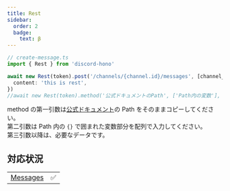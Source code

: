 ```yaml
---
title: Rest
sidebar:
  order: 2
  badge:
    text: β
---
```


```ts
// create-message.ts
import { Rest } from 'discord-hono'

await new Rest(token).post('/channels/{channel.id}/messages', [channel_id], {
  content: 'this is rest',
})
//await new Rest(token).method('公式ドキュメントのPath', ['Path内の変数'], data)
```

method の第一引数は[公式ドキュメント](https://discord.com/developers/docs/resources/message#create-message)の Path をそのままコピーしてください。  
第二引数は Path 内の `{}` で囲まれた変数部分を配列で入力してください。  
第三引数以降は、必要なデータです。

## 対応状況

|                                                                   |     |
| ----------------------------------------------------------------- | --- |
| [Messages](https://discord.com/developers/docs/resources/message) | ✅  |
